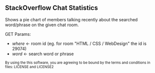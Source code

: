StackOverflow Chat Statistics
-------

Shows a pie chart of members talking recently about the searched word/phrase on the given chat room.  


GET Params:  

 - *where* <- room id (eg. for room "HTML / CSS / WebDesign" the id is 29074)
 - *word*  <- search word or phrase

 <sub>By using the this software, you are agreeing to be bound by the terms and conditions in files: LICENSE and LICENSE2</sub>

